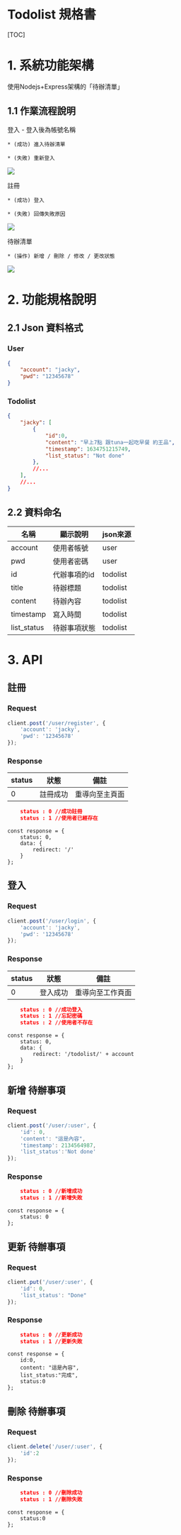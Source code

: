 # Todolist 規格書
[TOC]
# 1. 系統功能架構
使用Nodejs+Express架構的「待辦清單」

## 1.1 作業流程說明
登入 - 登入後為帳號名稱 

    * (成功) 進入待辦清單
    
    * (失敗) 重新登入
![](https://i.imgur.com/BD61yrs.png)


註冊

    * (成功) 登入
    
    * (失敗) 回傳失敗原因
![](https://i.imgur.com/fru8QRH.png)


待辦清單

    * (操作) 新增 / 刪除 / 修改 / 更改狀態
![](https://i.imgur.com/adkE7OF.png)

    
# 2. 功能規格說明

## 2.1 Json 資料格式

### User
```json
{
    "account": "jacky",
    "pwd": "12345678"
}
```
### Todolist
```json
{
    "jacky": [
        {
            "id":0,
            "content": "早上7點 跟tuna一起吃早餐 約王品",
            "timestamp": 1634751215749,
            "list_status": "Not done"
        },
        //...
    ],
    //...
}
```

## 2.2 資料命名
| 名稱 | 顯示說明           | json來源 |
| -------- | ------------ | -------- |
| account |使用者帳號 | user |
| pwd |使用者密碼 | user |
| id |代辦事項的id | todolist |
| title |待辦標題 | todolist |
| content |待辦內容 | todolist |
| timestamp |寫入時間 | todolist |
| list_status |待辦事項狀態 | todolist |

# 3. API
## 註冊
### Request

```javascript
client.post('/user/register', {
    'account': 'jacky',
    'pwd': '12345678'
});
```
### Response

|status|狀態|備註|
|-|-|-|
|0|註冊成功|重導向至主頁面|

```json
    status : 0 //成功註冊
    status : 1 //使用者已經存在
```
```javascript=
const response = {
    status: 0,
    data: {
        redirect: '/'
    }
};
```

## 登入
### Request

```javascript
client.post('/user/login', {
    'account': 'jacky',
    'pwd': '12345678'
});
```
### Response

|status|狀態|備註|
|-|-|-|
|0|登入成功|重導向至工作頁面|

```json
    status : 0 //成功登入
    status : 1 //忘記密碼
    status : 2 //使用者不存在
```
```javascript=
const response = {
    status: 0,
    data: {
        redirect: '/todolist/' + account
    }
};
```

## 新增 待辦事項
### Request

```javascript
client.post('/user/:user', {
    'id': 0,
    'content': "這是內容",
    'timestamp': 2134564987,
    'list_status':'Not done'
});
```
### Response

```json
    status : 0 //新增成功
    status : 1 //新增失敗
```
```javascript=
const response = {
    status: 0
};
```

## 更新 待辦事項
### Request

```javascript
client.put('/user/:user', {
    'id': 0,
    'list_status': "Done"
});
```
### Response

```json
    status : 0 //更新成功
    status : 1 //更新失敗
```
```javascript=
const response = {
    id:0,
    content: "這是內容",
    list_status:"完成",
    status:0
};
```

## 刪除 待辦事項
### Request

```javascript
client.delete('/user/:user', {
    'id':2
});
```
### Response

```json
    status : 0 //刪除成功
    status : 1 //刪除失敗
```
```javascript=
const response = {
    status:0
};
```